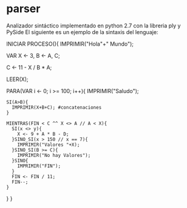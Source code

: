 # parser
Analizador sintáctico implementado en python 2.7 con la libreria ply y PySide
El siguiente es un ejemplo de la sintaxis del lenguaje:


INICIAR PROCESO(){
  IMPRIMIR("Hola"+" Mundo");

  VAR X <- 3, B <- A, C;

  C <- 11 - X / B * A;

  LEER(X);

  PARA(VAR i <- 0; i >= 100; i++){
    IMPRIMIR("Saludo");

    SI(A>B){
      IMPRIMIR(X+B+C); #concatenaciones
    }

    MIENTRAS(FIN < C ^^ X <> A // A < X){
      SI(x <> y){
        X <- 9 + A * B - D;
      }SINO_SI(x > 150 // x == 7){
        IMPRIMIR("Valores "+X);
      }SINO_SI(B >= C){
        IMPRIMIR("No hay Valores");
      }SINO{
        IMPRIMIR("FIN");
      }
      FIN <- FIN / 11;
      FIN--;
    }
    
  }
}
